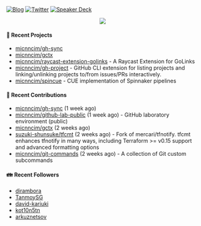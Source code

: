 [![Blog](https://img.shields.io/badge/Blog-0?style=flat-square&logo=gatsby&color=181717&logoColor=white)](https://micnncim.com)
[![Twitter](https://img.shields.io/badge/Twitter-0?style=flat-square&logo=twitter&color=1DA1F2&logoColor=white)](https://twitter.com/micnncim)
[![Speaker Deck](https://img.shields.io/badge/Speaker_Deck-0?style=flat-square&logo=speaker-deck&color=009287&logoColor=white)](https://speakerdeck.com/micnncim)

<p align="center">
<img src="https://github-readme-stats.vercel.app/api?username=micnncim&show_icons=true&count_private=true" />
</p>

#### 🍎 Recent Projects

- [micnncim/gh-sync](https://github.com/micnncim/gh-sync)
- [micnncim/gctx](https://github.com/micnncim/gctx)
- [micnncim/raycast-extension-golinks](https://github.com/micnncim/raycast-extension-golinks) - A Raycast Extension for GoLinks
- [micnncim/gh-project](https://github.com/micnncim/gh-project) - GitHub CLI extension for listing projects and linking/unlinking projects to/from issues/PRs interactively.
- [micnncim/spincue](https://github.com/micnncim/spincue) - CUE implementation of Spinnaker pipelines

#### 🌱 Recent Contributions

- [micnncim/gh-sync](https://github.com/micnncim/gh-sync) (1 week ago)
- [micnncim/github-lab-public](https://github.com/micnncim/github-lab-public) (1 week ago) - GitHub laboratory environment (public)
- [micnncim/gctx](https://github.com/micnncim/gctx) (2 weeks ago)
- [suzuki-shunsuke/tfcmt](https://github.com/suzuki-shunsuke/tfcmt) (2 weeks ago) - Fork of mercari/tfnotify. tfcmt enhances tfnotify in many ways, including Terraform &gt;= v0.15 support and advanced formatting options
- [micnncim/git-commands](https://github.com/micnncim/git-commands) (2 weeks ago) - A collection of Git custom subcommands

#### 👪  Recent Followers

- [dirambora](https://github.com/dirambora)
- [TanmoySG](https://github.com/TanmoySG)
- [david-kariuki](https://github.com/david-kariuki)
- [kot10n5tn](https://github.com/kot10n5tn)
- [arkuznetsov](https://github.com/arkuznetsov)
